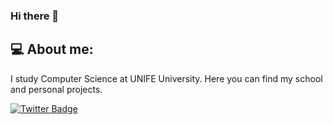 ### Hi there 👋
## 💻 About me:
I study Computer Science at UNIFE University. Here you can find my school and personal projects.

[![Twitter Badge](https://badgen.net/badge/icon/twitter?icon=twitter&label)](https://twitter.com/AliceZalambani)



<!--
**zalambaniUNIFE/zalambaniUNIFE** is a ✨ _special_ ✨ repository because its `README.md` (this file) appears on your GitHub profile.

Here are some ideas to get you started:

- 🔭 I’m currently working on ...
- 🌱 I’m currently learning ...
- 👯 I’m looking to collaborate on ...
- 🤔 I’m looking for help with ...
- 💬 Ask me about ...
- 📫 How to reach me: ...
- 😄 Pronouns: ...
- ⚡ Fun fact: ...
-->
